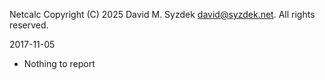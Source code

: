 
Netcalc
Copyright (C) 2025 David M. Syzdek <david@syzdek.net>.
All rights reserved.

2017-11-05
   - Nothing to report

